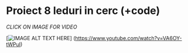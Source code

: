 # Proiect 8 leduri in cerc (+code)


*CLICK ON IMAGE FOR VIDEO*

[![IMAGE ALT TEXT HERE](https://img.youtube.com/vi/VA6OY-tWPuI/0.jpg)]
(https://www.youtube.com/watch?v=VA6OY-tWPuI)



